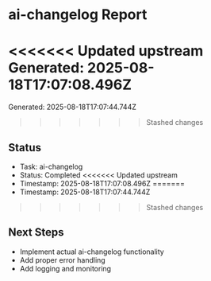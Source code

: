 # ai-changelog Report

<<<<<<< Updated upstream
Generated: 2025-08-18T17:07:08.496Z
=======
Generated: 2025-08-18T17:07:44.744Z
>>>>>>> Stashed changes

## Status
- Task: ai-changelog
- Status: Completed
<<<<<<< Updated upstream
- Timestamp: 2025-08-18T17:07:08.496Z
=======
- Timestamp: 2025-08-18T17:07:44.744Z
>>>>>>> Stashed changes

## Next Steps
- Implement actual ai-changelog functionality
- Add proper error handling
- Add logging and monitoring
